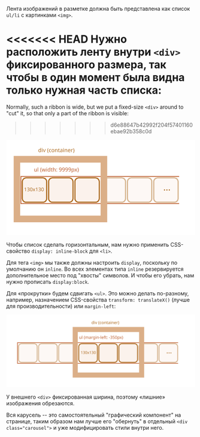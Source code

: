 Лента изображений в разметке должна быть представлена как список `ul/li` с картинками `<img>`.

<<<<<<< HEAD
Нужно расположить ленту внутри `<div>` фиксированного размера, так чтобы в один момент была видна только нужная часть списка:
=======
Normally, such a ribbon is wide, but we put a fixed-size `<div>` around to "cut" it, so that only a part of the ribbon is visible:
>>>>>>> d6e88647b42992f204f57401160ebae92b358c0d

![](carousel1.svg)

Чтобы список сделать горизонтальным, нам нужно применить CSS-свойство `display: inline-block` для `<li>`.

Для тега `<img>` мы также должны настроить `display`, поскольку по умолчанию он `inline`. Во всех элементах типа `inline` резервируется дополнительное место под "хвосты" символов. И чтобы его убрать, нам нужно прописать `display:block`.

Для «прокрутки» будем сдвигать `<ul>`. Это можно делать по-разному, например, назначением CSS-свойства `transform: translateX()` (лучше для производительности) или `margin-left`: 

![](carousel2.svg)

У внешнего `<div>` фиксированная ширина, поэтому «лишние» изображения обрезаются.

Вся карусель -- это самостоятельный "графический компонент" на странице, таким образом нам лучше его "обернуть" в отдельный `<div class="carousel">` и уже модифицировать стили внутри него.
